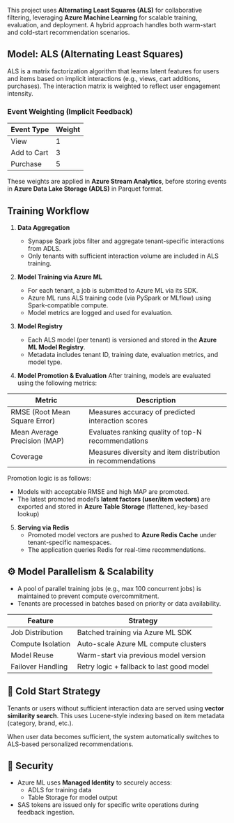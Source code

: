 This project uses **Alternating Least Squares (ALS)** for collaborative filtering, leveraging **Azure Machine Learning** for scalable training, evaluation, and deployment. A hybrid approach handles both warm-start and cold-start recommendation scenarios.

## Model: ALS (Alternating Least Squares)

ALS is a matrix factorization algorithm that learns latent features for users and items based on implicit interactions (e.g., views, cart additions, purchases). The interaction matrix is weighted to reflect user engagement intensity.

### Event Weighting (Implicit Feedback)

| Event Type  | Weight |
| ----------- | ------ |
| View        | 1      |
| Add to Cart | 3      |
| Purchase    | 5      |

These weights are applied in **Azure Stream Analytics**, before storing events in **Azure Data Lake Storage (ADLS)** in Parquet format.

## Training Workflow

1. **Data Aggregation**
   - Synapse Spark jobs filter and aggregate tenant-specific interactions from ADLS.
   - Only tenants with sufficient interaction volume are included in ALS training.

2. **Model Training via Azure ML**
   - For each tenant, a job is submitted to Azure ML via its SDK.
   - Azure ML runs ALS training code (via PySpark or MLflow) using Spark-compatible compute.
   - Model metrics are logged and used for evaluation.

3. **Model Registry**
   - Each ALS model (per tenant) is versioned and stored in the **Azure ML Model Registry**.
   - Metadata includes tenant ID, training date, evaluation metrics, and model type.

4. **Model Promotion & Evaluation**
After training, models are evaluated using the following metrics:

| Metric                        | Description                                                 |
| ----------------------------- | ----------------------------------------------------------- |
| RMSE (Root Mean Square Error) | Measures accuracy of predicted interaction scores           |
| Mean Average Precision (MAP)  | Evaluates ranking quality of top-N recommendations          |
| Coverage                      | Measures diversity and item distribution in recommendations |

Promotion logic is as follows:

- Models with acceptable RMSE and high MAP are promoted.
- The latest promoted model’s **latent factors (user/item vectors)** are exported and stored in **Azure Table Storage** (flattened, key-based lookup)

5. **Serving via Redis**
   - Promoted model vectors are pushed to **Azure Redis Cache** under tenant-specific namespaces.
   - The application queries Redis for real-time recommendations.

## ⚙️ Model Parallelism & Scalability
- A pool of parallel training jobs (e.g., max 100 concurrent jobs) is maintained to prevent compute overcommitment.
- Tenants are processed in batches based on priority or data availability.

| Feature           | Strategy                                  |
| ----------------- | ----------------------------------------- |
| Job Distribution  | Batched training via Azure ML SDK         |
| Compute Isolation | Auto-scale Azure ML compute clusters      |
| Model Reuse       | Warm-start via previous model version     |
| Failover Handling | Retry logic + fallback to last good model |

## 🧊 Cold Start Strategy

Tenants or users without sufficient interaction data are served using **vector similarity search**. This uses Lucene-style indexing based on item metadata (category, brand, etc.).

When user data becomes sufficient, the system automatically switches to ALS-based personalized recommendations.

## 🔐 Security
- Azure ML uses **Managed Identity** to securely access:
  - ADLS for training data
  - Table Storage for model output
- SAS tokens are issued only for specific write operations during feedback ingestion.
